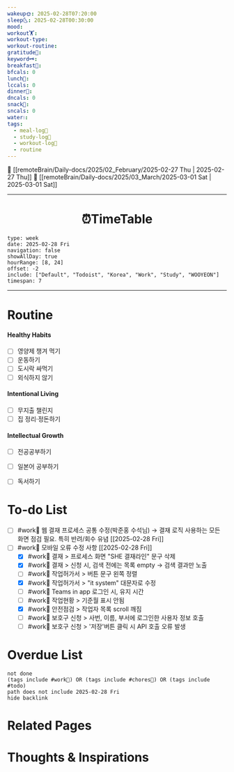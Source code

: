 ```yaml
---
wakeup🌞: 2025-02-28T07:20:00
sleep🌜: 2025-02-28T00:30:00
mood: 
workout🏋️: 
workout-type: 
workout-routine: 
gratitude🙏: 
keyword🗝️: 
breakfast🍳: 
bfcals: 0
lunch🍚: 
lccals: 0
dinner🥗: 
dncals: 0
snack🍬: 
sncals: 0
water💧: 
tags:
  - meal-log📝
  - study-log📓
  - workout-log💪
  - routine
---
```


🔺 [[remoteBrain/Daily-docs/2025/02_February/2025-02-27 Thu | 2025-02-27 Thu]]
🔻 [[remoteBrain/Daily-docs/2025/03_March/2025-03-01 Sat | 2025-03-01 Sat]]
___
<h1> <center>⏰TimeTable </center> </h1>


```gEvent
type: week
date: 2025-02-28 Fri
navigation: false
showAllDay: true
hourRange: [8, 24]
offset: -2
include: ["Default", "Todoist", "Korea", "Work", "Study", "WOOYEON"]
timespan: 7
```

--- 


# Routine 

####  Healthy Habits
- [ ] 영양제 챙겨 먹기
- [ ] 운동하기
- [ ] 도시락 싸먹기 
- [ ] 외식하지 않기 

####  Intentional Living 
- [ ] 무지출 챌린지 
- [ ] 집 정리·정돈하기

#### Intellectual Growth
- [ ] 전공공부하기
- [ ] 일본어 공부하기
- [ ] 독서하기



# To-do List

- [ ] #work💼 웹 결재 프로세스 공통 수정(박준홍 수석님) → 결재 로직 사용하는 모든 화면 점검 필요. 특히 반려/회수 유념 [[2025-02-28 Fri]]
- [ ] #work💼 모바일 오류 수정 사항 [[2025-02-28 Fri]]
	- [x] #work💼 결재 > 프로세스 화면 "SHE 결재라인" 문구 삭제
	- [x] #work💼 결재 > 신청 시, 검색 전에는 목록 empty → 검색 결과만 노출
	- [ ] #work💼 작업허가서 > 버튼 문구 왼쪽 정렬
	- [x] #work💼 작업허가서 >  "it system" 대문자로 수정
	- [ ] #work💼 Teams in app 로그인 시, 유지 시간
	- [ ] #work💼 작업현황 > 기준월 표시 안됨 
	- [x] #work💼 안전점검 > 작업자 목록 scroll 깨짐
	- [ ] #work💼 보호구 신청 > 사번, 이름, 부서에 로그인한 사용자 정보 호출 
	- [ ] #work💼 보호구 신청 > '저장'버튼 클릭 시 API 호출 오류 발생 

# Overdue List
```tasks
not done
(tags include #work💼) OR (tags include #chores🧺) OR (tags include #todo)
path does not include 2025-02-28 Fri
hide backlink
```

# Related Pages



# Thoughts & Inspirations

